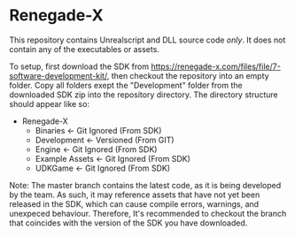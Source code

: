 # Renegade-X

This repository contains Unrealscript and DLL source code *only*. It does not contain any of the executables or assets.

To setup, first download the SDK from https://renegade-x.com/files/file/7-software-development-kit/, then checkout the repository into an empty folder. Copy all folders exept the "Development" folder from the downloaded SDK zip into the repository directory. The directory structure should appear like so:

- Renegade-X
  - Binaries        <- Git Ignored (From SDK)
  - Development     <- Versioned (From GIT)
  - Engine          <- Git Ignored (From SDK)
  - Example Assets  <- Git Ignored (From SDK)
  - UDKGame        <- Git Ignored (From SDK)

Note: The master branch contains the latest code, as it is being developed by the team. As such, it may reference assets that have not yet been released in the SDK, which can cause compile errors, warnings, and unexpeced behaviour. Therefore, It's recommended to checkout the branch that coincides with the version of the SDK you have downloaded.
